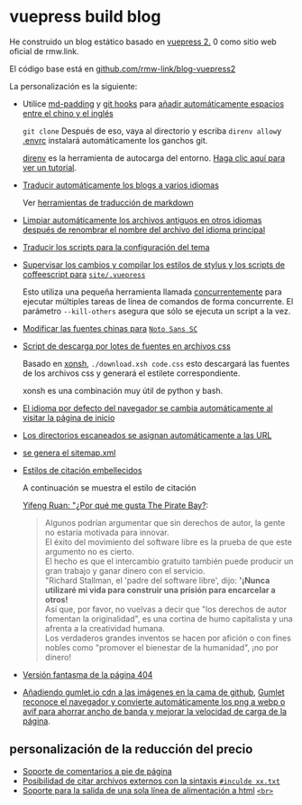 # vuepress build blog

He construido un blog estático basado en [vuepress 2.](https://v2.vuepress.vuejs.org) 0 como sitio web oficial de rmw.link.

El código base está en [github.com/rmw-link/blog-vuepress2](https://github.com/rmw-link/blog-vuepress2)

La personalización es la siguiente:

* Utilice [md-padding](https://github.com/harttle/md-padding) y [git hooks](https://github.com/rmw-link/blog-vuepress2/blob/master/.direnv/git/hooks/pre-commit) para [añadir automáticamente espacios entre el chino y el inglés](https://github.com/rmw-link/blog-vuepress2/blob/ce966b52f0a06bf2748af36f539f50eadc9eea3c/script/hook.coffee#L46)
  
  `git clone` Después de eso, vaya al directorio y escriba `direnv allow`y [.envrc](https://github.com/rmw-link/blog-vuepress2/blob/master/.envrc) instalará automáticamente los ganchos git.
  
  [direnv](https://direnv.net) es la herramienta de autocarga del entorno. [Haga clic aquí para ver un tutorial](https://cloud.tencent.com/developer/article/1615495).
  
* [Traducir automáticamente los blogs a varios idiomas](https://github.com/rmw-link/blog-vuepress2/blob/master/script/translate.coffee)
  
  Ver [herramientas de traducción de markdown](/log/2021-12-09-markdown-translate)
  
* [Limpiar automáticamente los archivos antiguos en otros idiomas después de renombrar el nombre del archivo del idioma principal](https://github.com/rmw-link/blog-vuepress2/blob/master/script/cleanup.coffee)
  
* [Traducir los scripts para la configuración del tema](https://github.com/rmw-link/blog-vuepress2/blob/master/script/i18n.coffee)
  
* [Supervisar los cambios y compilar los estilos de stylus y los scripts de coffeescript para](https://github.com/rmw-link/blog-vuepress2/blob/master/dev.sh) [`site/.vuepress`](https://github.com/rmw-link/blog-vuepress2/blob/master/dev.sh)
  
  Esto utiliza una pequeña herramienta llamada [concurrentemente](https://www.npmjs.com/package/concurrently) para ejecutar múltiples tareas de línea de comandos de forma concurrente. El parámetro `--kill-others` asegura que sólo se ejecuta un script a la vez.
  
* [Modificar las fuentes chinas para](https://github.com/rmw-link/blog-vuepress2/tree/master/styl) [`Noto Sans SC`](https://github.com/rmw-link/blog-vuepress2/tree/master/styl)
  
* [Script de descarga por lotes de fuentes en archivos css](https://github.com/rmw-link/blog-vuepress2/blob/master/styl/font/download.xsh)
  
  Basado en [xonsh](https://xon.sh), `./download.xsh code.css` esto descargará las fuentes de los archivos css y generará el estilete correspondiente.
  
  xonsh es una combinación muy útil de python y bash.
  
* [El idioma por defecto del navegador se cambia automáticamente al visitar la página de inicio](https://github.com/rmw-link/blog-vuepress2/blob/master/coffee/clientAppEnhance.coffee)
  
* [Los directorios escaneados se asignan automáticamente a las URL](https://github.com/rmw-link/blog-vuepress2/blob/master/coffee/file_url.coffee)
  
* [se genera el sitemap.xml](https://github.com/rmw-link/blog-vuepress2/blob/master/script/sitemap.coffee)
  
* [Estilos de citación embellecidos](https://github.com/rmw-link/blog-vuepress2/blob/cbca993f56327dc4a55afc7a33690c80903f3774/styl/index.styl#L17)
  
  A continuación se muestra el estilo de citación
  
  [Yifeng Ruan: "¿Por qué me gusta The Pirate Bay?](https://www.ruanyifeng.com/blog/2009/11/why_i_love_piratebay.html):
  
  > Algunos podrían argumentar que sin derechos de autor, la gente no estaría motivada para innovar.  
  > El éxito del movimiento del software libre es la prueba de que este argumento no es cierto.  
  > El hecho es que el intercambio gratuito también puede producir un gran trabajo y ganar dinero con el servicio.  
  > "Richard Stallman, el 'padre del software libre', dijo: **'¡Nunca utilizaré mi vida para construir una prisión para encarcelar a otros!**  
  > Así que, por favor, no vuelvas a decir que "los derechos de autor fomentan la originalidad", es una cortina de humo capitalista y una afrenta a la creatividad humana.  
  > Los verdaderos grandes inventos se hacen por afición o con fines nobles como "promover el bienestar de la humanidad", ¡no por dinero!
  
* [Versión fantasma de la página 404](/404)
  
* [Añadiendo gumlet.io cdn a las imágenes en la cama de github](https://github.com/rmw-link/blog-vuepress2/blob/f74fdffa4b22c06ade6a5451ad34111ddb7bf60a/coffee/markdown-it-plugin.coffee#L13), [Gumlet reconoce el navegador y convierte automáticamente los png a webp o avif para ahorrar ancho de banda y mejorar la velocidad de carga de la página](https://www.gumlet.com/blog/worlds-first-service-to-provide-avif-support/).
  

## personalización de la reducción del precio

* [Soporte de comentarios a pie de página](https://github.com/rmw-link/blog-vuepress2/blob/master/coffee/plugin.coffee)
* [Posibilidad de citar archivos externos con la sintaxis `#inculde xx.txt`](https://github.com/rmw-link/blog-vuepress2/blob/master/coffee/plugin.coffee)
* [Soporte para la salida de una sola línea de alimentación a html](https://github.com/rmw-link/blog-vuepress2/blob/cbca993f56327dc4a55afc7a33690c80903f3774/coffee/config.coffee#L18) [`<br>`](https://github.com/rmw-link/blog-vuepress2/blob/cbca993f56327dc4a55afc7a33690c80903f3774/coffee/config.coffee#L18)